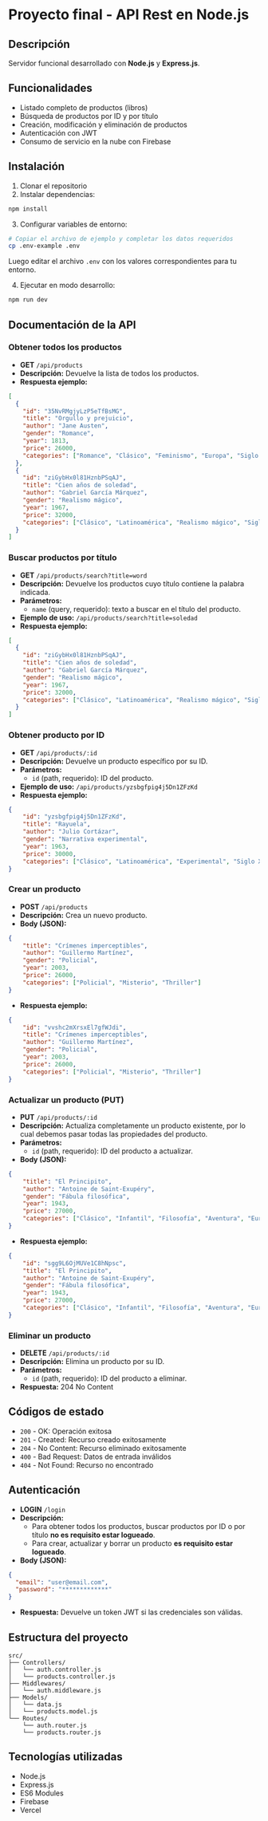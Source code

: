 # Proyecto final - API Rest en Node.js

## Descripción

Servidor funcional desarrollado con **Node.js** y **Express.js**.

## Funcionalidades
- Listado completo de productos (libros)
- Búsqueda de productos por ID y por título
- Creación, modificación y eliminación de productos
- Autenticación con JWT
- Consumo de servicio en la nube con Firebase

## Instalación

1. Clonar el repositorio
2. Instalar dependencias:

```bash
npm install
```

3. Configurar variables de entorno:

```bash
# Copiar el archivo de ejemplo y completar los datos requeridos
cp .env-example .env
```

Luego editar el archivo `.env` con los valores correspondientes para tu entorno.

4. Ejecutar en modo desarrollo:

```bash
npm run dev
```

## Documentación de la API

### Obtener todos los productos

- **GET** `/api/products`
- **Descripción:** Devuelve la lista de todos los productos.
- **Respuesta ejemplo:**

```json
[
  {
    "id": "35NvRMgjyLzP5eTfBsMG",
    "title": "Orgullo y prejuicio",
    "author": "Jane Austen",
    "gender": "Romance",
    "year": 1813,
    "price": 26000,
    "categories": ["Romance", "Clásico", "Feminismo", "Europa", "Siglo XIX"]
  },
  {
    "id": "ziGybHx0l81HznbPSqAJ",
    "title": "Cien años de soledad",
    "author": "Gabriel García Márquez",
    "gender": "Realismo mágico",
    "year": 1967,
    "price": 32000,
    "categories": ["Clásico", "Latinoamérica", "Realismo mágico", "Siglo XX"]
  }
]
```

### Buscar productos por título

- **GET** `/api/products/search?title=word`
- **Descripción:** Devuelve los productos cuyo título contiene la palabra indicada.
- **Parámetros:**
  - `name` (query, requerido): texto a buscar en el título del producto.
- **Ejemplo de uso:** `/api/products/search?title=soledad`
- **Respuesta ejemplo:**

```json
[  
  {
    "id": "ziGybHx0l81HznbPSqAJ",
    "title": "Cien años de soledad",
    "author": "Gabriel García Márquez",
    "gender": "Realismo mágico",
    "year": 1967,
    "price": 32000,
    "categories": ["Clásico", "Latinoamérica", "Realismo mágico", "Siglo XX"]
  }
]
```

### Obtener producto por ID

- **GET** `/api/products/:id`
- **Descripción:** Devuelve un producto específico por su ID.
- **Parámetros:**
  - `id` (path, requerido): ID del producto.
- **Ejemplo de uso:** `/api/products/yzsbgfpig4j5Dn1ZFzKd`
- **Respuesta ejemplo:**

```json
{
    "id": "yzsbgfpig4j5Dn1ZFzKd",
    "title": "Rayuela",
    "author": "Julio Cortázar",
    "gender": "Narrativa experimental",
    "year": 1963,
    "price": 30000,
    "categories": ["Clásico", "Latinoamérica", "Experimental", "Siglo XX"]
}
```

### Crear un producto

- **POST** `/api/products`
- **Descripción:** Crea un nuevo producto.
- **Body (JSON):**

```json
{
    "title": "Crímenes imperceptibles",
    "author": "Guillermo Martínez",
    "gender": "Policial",
    "year": 2003,
    "price": 26000,
    "categories": ["Policial", "Misterio", "Thriller"]
}
```

- **Respuesta ejemplo:**

```json
{
    "id": "vvshc2mXrsxEl7gfWJdi",
    "title": "Crímenes imperceptibles",
    "author": "Guillermo Martínez",
    "gender": "Policial",
    "year": 2003,
    "price": 26000,
    "categories": ["Policial", "Misterio", "Thriller"]
}
```

### Actualizar un producto (PUT)

- **PUT** `/api/products/:id`
- **Descripción:** Actualiza completamente un producto existente, por lo cual debemos pasar todas las propiedades del producto.
- **Parámetros:**
  - `id` (path, requerido): ID del producto a actualizar.
- **Body (JSON):**

```json
{
    "title": "El Principito",
    "author": "Antoine de Saint-Exupéry",
    "gender": "Fábula filosófica",
    "year": 1943,
    "price": 27000,
    "categories": ["Clásico", "Infantil", "Filosofía", "Aventura", "Europa", "Siglo XX"]
}
```

- **Respuesta ejemplo:**

```json
{ 
    "id": "sgg9L6OjMUVe1C8hNpsc",
    "title": "El Principito",
    "author": "Antoine de Saint-Exupéry",
    "gender": "Fábula filosófica",
    "year": 1943,
    "price": 27000,
    "categories": ["Clásico", "Infantil", "Filosofía", "Aventura", "Europa", "Siglo XX"]
}
```

### Eliminar un producto

- **DELETE** `/api/products/:id`
- **Descripción:** Elimina un producto por su ID.
- **Parámetros:**
  - `id` (path, requerido): ID del producto a eliminar.
- **Respuesta:** 204 No Content

## Códigos de estado

- `200` - OK: Operación exitosa
- `201` - Created: Recurso creado exitosamente
- `204` - No Content: Recurso eliminado exitosamente
- `400` - Bad Request: Datos de entrada inválidos
- `404` - Not Found: Recurso no encontrado

## Autenticación
- **LOGIN** `/login`
- **Descripción:** 
     - Para obtener todos los productos, buscar productos por ID o por título **no es requisito estar logueado**.
    - Para crear, actualizar y borrar un producto **es requisito estar logueado**.
- **Body (JSON):**

```json
{
  "email": "user@email.com",
  "password": "*************"
}
```
- **Respuesta:** Devuelve un token JWT si las credenciales son válidas.

## Estructura del proyecto

```
src/
├── Controllers/
│   └── auth.controller.js
│   └── products.controller.js
├── Middlewares/
│   └── auth.middleware.js
├── Models/
│   └── data.js
│   └── products.model.js
└── Routes/
    └── auth.router.js
    └── products.router.js

```

## Tecnologías utilizadas

- Node.js
- Express.js
- ES6 Modules
- Firebase
- Vercel
